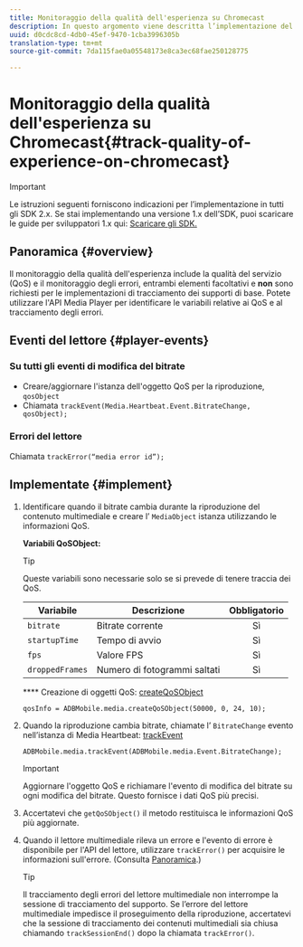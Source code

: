 ```yaml
---
title: Monitoraggio della qualità dell'esperienza su Chromecast
description: In questo argomento viene descritta l’implementazione del tracciamento della qualità dell’esperienza (QoE, QoS) tramite Media SDK on Chromecast.
uuid: d0cdc8cd-4db0-45ef-9470-1cba3996305b
translation-type: tm+mt
source-git-commit: 7da115fae0a05548173e8ca3ec68fae250128775

---
```



# Monitoraggio della qualità dell'esperienza su Chromecast{#track-quality-of-experience-on-chromecast}

>[!IMPORTANT]
>
>Le istruzioni seguenti forniscono indicazioni per l’implementazione in tutti gli SDK 2.x. Se stai implementando una versione 1.x dell’SDK, puoi scaricare le guide per sviluppatori 1.x qui: [Scaricare gli SDK.](/help/sdk-implement/download-sdks.md)

## Panoramica {#overview}

Il monitoraggio della qualità dell'esperienza include la qualità del servizio (QoS) e il monitoraggio degli errori, entrambi elementi facoltativi e **non** sono richiesti per le implementazioni di tracciamento dei supporti di base. Potete utilizzare l'API Media Player per identificare le variabili relative ai QoS e al tracciamento degli errori.

## Eventi del lettore {#player-events}

### Su tutti gli eventi di modifica del bitrate

* Creare/aggiornare l'istanza dell'oggetto QoS per la riproduzione, `qosObject`
* Chiamata `trackEvent(Media.Heartbeat.Event.BitrateChange, qosObject);`

### Errori del lettore

Chiamata `trackError(“media error id”);`

## Implementate {#implement}

1. Identificare quando il bitrate cambia durante la riproduzione del contenuto multimediale e creare l’ `MediaObject` istanza utilizzando le informazioni QoS.

   **Variabili QoSObject:**

   >[!TIP]
   >
   >Queste variabili sono necessarie solo se si prevede di tenere traccia dei QoS.

   | Variabile | Descrizione | Obbligatorio |
   | --- | --- | :---: |
   | `bitrate` | Bitrate corrente | Sì |
   | `startupTime` | Tempo di avvio | Sì |
   | `fps` | Valore FPS | Sì |
   | `droppedFrames` | Numero di fotogrammi saltati | Sì |

   **** Creazione di oggetti QoS: [createQoSObject](https://adobe-marketing-cloud.github.io/media-sdks/reference/chromecast/ADBMobile.media.html#.createQoSObject)

   ```
   qosInfo = ADBMobile.media.createQoSObject(50000, 0, 24, 10); 
   ```

1. Quando la riproduzione cambia bitrate, chiamate l’ `BitrateChange` evento nell’istanza di Media Heartbeat: [trackEvent](https://adobe-marketing-cloud.github.io/media-sdks/reference/chromecast/ADBMobile.media.html#.trackEvent)

   ```
   ADBMobile.media.trackEvent(ADBMobile.media.Event.BitrateChange); 
   ```

   >[!IMPORTANT]
   >
   >Aggiornare l'oggetto QoS e richiamare l'evento di modifica del bitrate su ogni modifica del bitrate. Questo fornisce i dati QoS più precisi.

1. Accertatevi che `getQoSObject()` il metodo restituisca le informazioni QoS più aggiornate.
1. Quando il lettore multimediale rileva un errore e l'evento di errore è disponibile per l'API del lettore, utilizzare `trackError()` per acquisire le informazioni sull'errore. (Consulta [Panoramica](/help/sdk-implement/track-errors/track-errors-overview.md).)

   >[!TIP]
   >
   >Il tracciamento degli errori del lettore multimediale non interrompe la sessione di tracciamento del supporto. Se l’errore del lettore multimediale impedisce il proseguimento della riproduzione, accertatevi che la sessione di tracciamento dei contenuti multimediali sia chiusa chiamando `trackSessionEnd()` dopo la chiamata `trackError()`.

